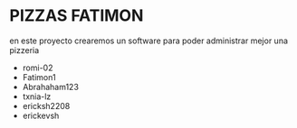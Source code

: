 # PIZZAS FATIMON

en este proyecto crearemos un software para poder administrar mejor una pizzeria 

- romi-02
- Fatimon1
- Abrahaham123
- txnia-lz
- ericksh2208
- erickevsh
